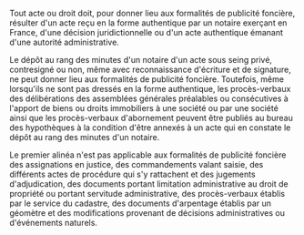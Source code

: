 Tout acte ou droit doit, pour donner lieu aux formalités de publicité foncière, résulter d'un acte reçu en la forme authentique par un notaire exerçant en France, d'une décision juridictionnelle ou d'un acte authentique émanant d'une autorité administrative.

Le dépôt au rang des minutes d'un notaire d'un acte sous seing privé, contresigné ou non, même avec reconnaissance d'écriture et de signature, ne peut donner lieu aux formalités de publicité foncière. Toutefois, même lorsqu'ils ne sont pas dressés en la forme authentique, les procès-verbaux des délibérations des assemblées générales préalables ou consécutives à l'apport de biens ou droits immobiliers à une société ou par une société ainsi que les procès-verbaux d'abornement peuvent être publiés au bureau des hypothèques à la condition d'être annexés à un acte qui en constate le dépôt au rang des minutes d'un notaire.

Le premier alinéa n'est pas applicable aux formalités de publicité foncière des assignations en justice, des commandements valant saisie, des différents actes de procédure qui s'y rattachent et des jugements d'adjudication, des documents portant limitation administrative au droit de propriété ou portant servitude administrative, des procès-verbaux établis par le service du cadastre, des documents d'arpentage établis par un géomètre et des modifications provenant de décisions administratives ou d'événements naturels.
